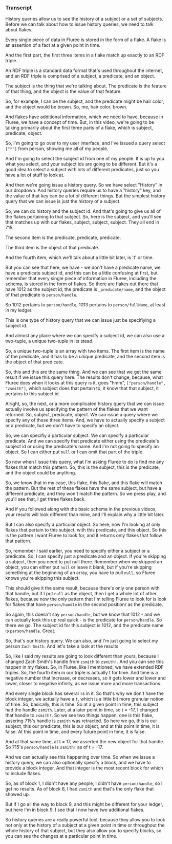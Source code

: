 ### Transcript

History queries allow us to see the history of a subject or a set of subjects. Before we can talk about how to issue history queries, we need to talk about flakes.

Every single piece of data in Fluree is stored in the form of a flake. A flake is an assertion of a fact at a given point in time. 

And the first part, the first three items in a flake match up exactly to an RDF triple.

An RDF triple is a standard data format that's used throughout the internet, and an RDF triple is comprised of a subject, a predicate, and an object. 

The subject is the thing that we're talking about. The predicate is the feature of that thing, and the object is the value of that feature. 

So, for example, I can be the subject, and the predicate might be hair color, and the object would be brown. So, me, hair color, brown. 

And flakes have additional information, which we need to have, because in Fluree, we have a concept of time. But, in this video, we're going to be talking primarily about the first three parts of a flake, which is subject, predicate, object. 

So, I'm going to go over to my user interface, and I've issued a query select `["*"]` from person, showing me all of my people. 

And I'm going to select the subject id from one of my people. It is up to you what you select, and your subject ids are going to be different. But it's a good idea to select a subject with lots of different predicates, just so you have a lot of stuff to look at. 

And then we're going issue a history query. So we have select "History" in our dropdown. And history queries require us to have a "history" key, and the value of that key can be a lot of different things. But the simplest history query that we can issue is just the history of a subject. 

So, we can do history and the subject id. And that's going to give us all of the flakes pertaining to that subject. So, here is the subject, and you'll see that matches up with our flakes, subject, subject, subject. They all end in 715. 

The second item is the predicate, predicate, predicate.

The third item is the object of that predicate. 

And the fourth item, which we'll talk about a little bit later, is 't' or time. 

But you can see that here, we have - we don't have a predicate name, we have a predicate subject id, and this can be a little confusing at first, but remember that every single piece of information in Fluree, including the schema, is stored in the form of flakes. So there are flakes out there that have 1012 as the subject id, the predicate is `_predicate/name`, and the object of that predicate is `person/handle`. 

So 1012 pertains to `person/handle`, 1013 pertains to `person/fullName`, at least in my ledger. 

This is one type of history query that we can issue just be specifiying a subject id. 

And almost any place where we can specify a subject id, we can also use a two-tuple, a unique two-tuple in its stead. 

So, a unique two-tuple is an array with two items. The first item is the name of the predicate, and it has to be a unique predicate, and the second item is the object of that predicate. 

So, this and this are the same thing. And we can see that we get the same result if we issue this query here. The results don't change, because, what Fluree does when it looks at this query is it, goes "hmm", `["person/handle", "zsmith"]`, which subject does that pertain to, it know that that subject, it pertains to this subject id. 

Alright, so, the next, or a more complicated history query that we can issue actually involve us specifying the pattern of the flakes that we want returned. So, subject, predicate, object. We can issue a query where we specify any of these three items. And, we have to actually specify a subject or a predicate, but we don't have to specify an object. 

So, we can specifiy a particular subject. We can specify a particular predicate. And we can specify that predicate either using the predicate's subject id or using the predicate's name. And I'm not going to specify an object. So I can either put `null` or I can omit that part of the triple. 

So now when I issue this query, what I'm asking Fluree to do is find me any flakes that match this pattern. So, this is the subject, this is the predicate, and the object could be anything. 

So, we know that in my case, this flake, this flake, and this flake will match the pattern. But the rest of these flakes have the same subject, but have a different predicate, and they won't match the pattern. So we press play, and you'll see that, I get three flakes back.

And if you followed along with the basic schema in the previous videos, your results will look different than mine, and I'll explain why a little bit later. 

But I can also specify a particular object. So here, now I'm looking at only flakes that pertain to this subject, with this predicate, and this object. So this is the pattern I want Fluree to look for, and it returns only flakes that follow that pattern. 

So, remember I said earlier, you need to specify either a subject or a predicate. So, I can specify just a predicate and an object. If you're skipping a subject, then you need to put null there. Remember when we skipped an object, you can either put `null` or leave it blank, but if you're skipping something at the beginning of an array, you have to pull `null`, so Fluree knows you're skipping this subject. 

This should give it the same result, because there's only one person with that handle, but if I put `null` as the object, then I get a whole lot of other flakes, because now the only pattern that I'm telling Fluree to look for is look for flakes that have `person/handle` in the second position/ as the predicate. 

So again, this doesn't say `person/handle`, but we know that 1012  - and we can actually look this up real quick - is the predicate for `person/handle`. So there we go. The subject id for this subject is 1012, and the predicate name is `person/handle`. Great. 

So, that's our history query. We can also, and I'm just going to select my person `Zach Smith`. And let's take a look at the results

So, like I said my results are going to look different than yours, because I changed Zach Smith's handle from `zsmith` to `zsmith!`. And you can see this happen in my flakes. So, in Fluree, like I mentioned, we have extended RDF triples. So, the fourth item in our triple is actually t for time. And time is a negative number that increase, or decreases, so it gets lower and lower and lower, closer to negative infinity, as we issue more and more transactions. 

And every single block has several `t`s in it. So that's why we don't have the block integer, we actually have a `t`, which is a little bit more granular notion of time. So, basically, this is time. So at a given point in time, this subject had the handle `zsmith`. Later, at a later point in time, so t = -17, I changed that handle to `zsmith!`. So we see two things happen, one is this flake, assering 715's handle is `zsmith` was retracted. So here we go, this is our subject, this our predicate, this is our object, and at this point in time, it is false. At this point in time, and every future point in time, it is false. 

And at that same time, at t = 17, we asserted the new object for that handle. So 715's `person/handle` is `zsmith!` as of t = -17. 

And we can actually see this happening over time. So when we issue a history query, we can also optionally specify a block, and we have to provide a block integer. And that integer is the most recent block for which to include flakes.

So, as of block 1, I didn't have any people, I didn't have `person/handle`, so I get no results. As of block 6, I had `zsmith` and that's the only flake that showed up. 

But if I go all the way to block 9, and this might be different for your ledger, but here I'm in block 9. I see that I now have two additional flakes. 

So history queries are a really powerful tool, because they allow you to look not only at the history of a subject at a given point in time or throughout the whole history of that subject, but they also allow you to specify blocks, so you can see the changes at a particular point in time. 